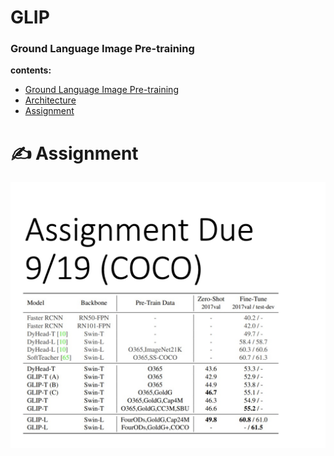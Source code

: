 # GLIP

### Ground Language Image Pre-training


**contents:**

- [Ground Language Image Pre-training](./README.md/#GLIP)
- [Architecture](./README.md/#architecture)
- [Assignment](./README.md/#Assignment)

<h1 id = "Assignment">✍️ Assignment</h1>

<p align = 'center'>
            <img src = "Class_Materials/GLIP_Assignment.png" />
</p>
